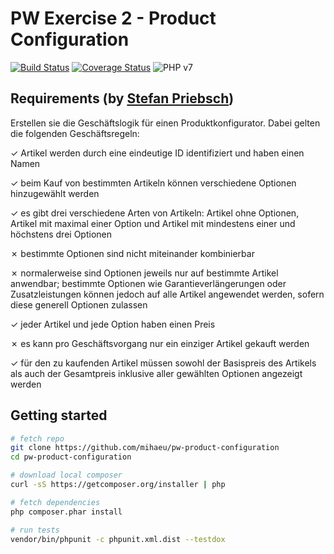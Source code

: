 # PW Exercise 2 - Product Configuration

[![Build Status](https://travis-ci.org/mihaeu/pw-product-configuration.svg?branch=develop)](https://travis-ci.org/mihaeu/pw-product-configuration)
[![Coverage Status](https://coveralls.io/repos/mihaeu/pw-product-configuration/badge.svg?branch=develop&service=github)](https://coveralls.io/github/mihaeu/pw-product-configuration?branch=develop)
![PHP v7](https://img.shields.io/badge/PHP-%3E%3D7-blue.svg)

## Requirements (by [Stefan Priebsch](https://thephp.cc/company/consultants/stefan-priebsch))

Erstellen sie die Geschäftslogik für einen Produktkonfigurator.
Dabei gelten die folgenden Geschäftsregeln:

✓ Artikel werden durch eine eindeutige ID identifiziert und
  haben einen Namen

✓ beim Kauf von bestimmten Artikeln können verschiedene Optionen
  hinzugewählt werden

✓ es gibt drei verschiedene Arten von Artikeln: Artikel ohne
  Optionen, Artikel mit maximal einer Option und Artikel mit
  mindestens einer und höchstens drei Optionen

✗ bestimmte Optionen sind nicht miteinander kombinierbar

✗ normalerweise sind Optionen jeweils nur auf bestimmte Artikel
  anwendbar; bestimmte Optionen wie Garantieverlängerungen oder
  Zusatzleistungen können jedoch auf alle Artikel angewendet
  werden, sofern diese generell Optionen zulassen

✓ jeder Artikel und jede Option haben einen Preis

✗ es kann pro Geschäftsvorgang nur ein einziger Artikel gekauft
  werden

✓ für den zu kaufenden Artikel müssen sowohl der Basispreis
  des Artikels als auch der Gesamtpreis inklusive aller
  gewählten Optionen angezeigt werden

## Getting started

```bash
# fetch repo
git clone https://github.com/mihaeu/pw-product-configuration
cd pw-product-configuration

# download local composer
curl -sS https://getcomposer.org/installer | php

# fetch dependencies
php composer.phar install

# run tests
vendor/bin/phpunit -c phpunit.xml.dist --testdox
```